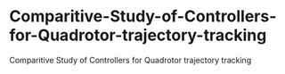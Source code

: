 # Comparitive-Study-of-Controllers-for-Quadrotor-trajectory-tracking
Comparitive Study of Controllers for Quadrotor trajectory tracking
